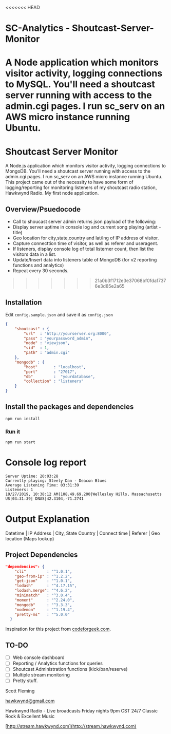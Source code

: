 <<<<<<< HEAD
# SC-Analytics - Shoutcast-Server-Monitor
A Node application which monitors visitor activity, logging connections to MySQL.
You'll need a shoutcast server running with access to the admin.cgi pages. I run sc_serv on an AWS micro instance running Ubuntu. 
=======
# Shoutcast Server Monitor 
A Node.js application which monitors visitor activity, logging connections to MongoDB.
You'll need a shoutcast server running with access to the admin.cgi pages. I run sc_serv on an AWS micro instance running Ubuntu.
This project came out of the necessity to have some form of logging/reporting for monitoring listeners of my shoutcast radio station, Hawkwynd Radio. My first node application.

## Overview/Psuedocode
- Call to shoucast server admin returns json payload of the following:
- Display server uptime in console log and current song playing (artist - title)
- Geo location for city,state,country and lat/lng of IP address of visitor. 
- Capture connecttion time of visitor, as well as referer and useragent. 
- If listeners, display console log of total listerner count, then list the visitors data in a list.
- Update/Insert data into listeners table of MongoDB (for v2 reporting functions and analytics)
- Repeat every 30 seconds.

>>>>>>> 21a0b3f1712e3e37068bf0fda17376e3d85e2a65

## Installation
Edit `config.sample.json` and save it as `config.json`

```json
{
    "shoutcast" : {
        "url"  : "http://yourserver.org:8000", 
        "pass" : "yourpassword_admin",         
        "mode" : "viewjson",                   
        "sid"  : 1,                            
        "path" : "admin.cgi"                   
    },
    "mongodb" : {
        "host"       : "localhost",            
        "port"       : "27017",                
        "db"         :  "yourdatabase",        
        "collection" : "listeners"             
    }
}
```

## Install the packages and dependencies
`npm run install`

### Run it
`npm run start` 

# Console log report
```
Server Uptime: 20:03:28
Currently playing: Steely Dan - Deacon Blues
Average Listening Time: 03:31:39
Listeners: 1
10/27/2019, 10:38:12 AM|108.49.69.200|Wellesley Hills, Massachusetts US|03:31:39| DNAS|42.3104,-71.2741
```

# Output Explanation    
Datetime | IP Address | City, State Country | Connect time | Referer | Geo location (Maps lookup)

## Project Dependencies
```json
"dependencies": {
    "cli"         : "^1.0.1",
    "geo-from-ip" : "^1.2.2",
    "get-json"    : "^1.0.1",
    "lodash"      : "^4.17.15",
    "lodash.merge": "^4.6.2",
    "minimatch"   : "^3.0.4",
    "moment"      : "^2.24.0",
    "mongodb"     : "^3.3.3",
    "nodemon"     : "^1.19.4",
    "pretty-ms"   : "^5.0.0"
  }
  ```

Inspiration for this project from [codeforgeek.com](https://codeforgeek.com/node-mongodb-tutorial/).

## TO-DO
- [ ] Web console dashboard
- [ ] Reporting / Analytics functions for queries
- [ ] Shoutcast Administration functions (kick/ban/reserve)
- [ ] Multiple stream monitoring
- [ ] Pretty stuff.

Scott Fleming

[hawkwynd@gmail.com](mailto:hawkwynd@gmail.com)

Hawkwynd Radio - Live broadcasts Friday nights 9pm CST 24/7 Classic Rock & Excellent Music

[http://stream.hawkwynd.com](http://stream.hawkwynd.com)